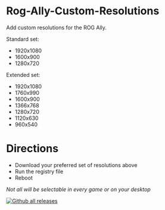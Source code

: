 # Rog-Ally-Custom-Resolutions

Add custom resolutions for the ROG Ally.

Standard set:
- 1920x1080
- 1600x900
- 1280x720

Extended set:
- 1920x1080
- 1760x990
- 1600x900
- 1366x768
- 1280x720
- 1120x630
- 960x540

# Directions
* Download your preferred set of resolutions above
* Run the registry file
* Reboot

_Not all will be selectable in every game or on your desktop_

[![Github all releases](https://img.shields.io/github/downloads/AllyPal/Rog-Ally-Custom-Resolutions/total.svg)](https://github.com/AllyPal/Rog-Ally-Custom-Resolutions/releases)
